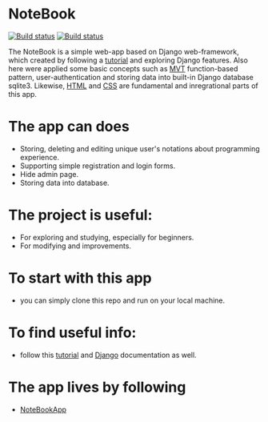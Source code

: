 # NoteBook

[![Build status](https://img.shields.io/badge/Python-FFD43B?style=for-the-badge&logo=python&logoColor=blue)](https://python.org)
[![Build status](https://img.shields.io/badge/Django-092E20?style=for-the-badge&logo=django&logoColor=green)](https://www.djangoproject.com)

The NoteBook is a simple web-app based on Django web-framework,
which created by following a [tutorial](https://www.pythontutorial.net/django-tutorial/)
and exploring Django features. Also here were applied some basic concepts such as [MVT](https://www.javatpoint.com/django-mvt) function-based pattern, user-authentication and storing data into built-in Django database sqlite3.
Likewise, [HTML](https://developer.mozilla.org/en-US/docs/Web/HTML) and [CSS](https://developer.mozilla.org/en-US/docs/Web/CSS) are fundamental and inregrational parts of this app.
# The app can does

- Storing, deleting and editing unique user's notations about programming experience.
- Supporting simple registration and login forms.
- Hide admin page.
- Storing data into database.
# The project is useful:
- For exploring and studying, especially for beginners.
- For modifying and improvements.

# To start with this app
- you can simply clone this repo and run on your local machine.

# To find useful info:
- follow this [tutorial](https://www.pythontutorial.net/django-tutorial/) and [Django](https://docs.djangoproject.com/) documentation as well.

# The app lives by following
- [NoteBookApp](http://nazar2022.pythonanywhere.com/)

